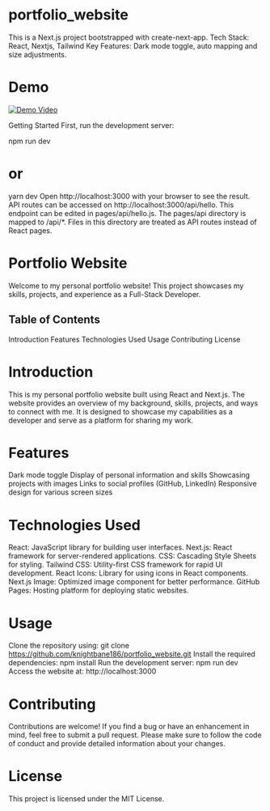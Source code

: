 # portfolio_website

This is a Next.js project bootstrapped with create-next-app. Tech Stack: React, Nextjs, Tailwind Key Features: Dark mode toggle, auto mapping and size adjustments.

# Demo

[![Demo Video](http://img.youtube.com/vi/MieTegAk5-A/0.jpg)](http://www.youtube.com/watch?v=MieTegAk5-A)





Getting Started First, run the development server:

npm run dev

# or

yarn dev Open http://localhost:3000 with your browser to see the result. API routes can be accessed on http://localhost:3000/api/hello. This endpoint can be edited in pages/api/hello.js. The pages/api directory is mapped to /api/*. Files in this directory are treated as API routes instead of React pages.

# Portfolio Website

Welcome to my personal portfolio website! This project showcases my skills, projects, and experience as a Full-Stack Developer.

## Table of Contents

Introduction
Features
Technologies Used
Usage
Contributing
License

# Introduction

This is my personal portfolio website built using React and Next.js. The website provides an overview of my background, skills, projects, and ways to connect with me. It is designed to showcase my capabilities as a developer and serve as a platform for sharing my work.

# Features

Dark mode toggle
Display of personal information and skills
Showcasing projects with images
Links to social profiles (GitHub, LinkedIn)
Responsive design for various screen sizes

# Technologies Used

React: JavaScript library for building user interfaces.
Next.js: React framework for server-rendered applications.
CSS: Cascading Style Sheets for styling.
Tailwind CSS: Utility-first CSS framework for rapid UI development.
React Icons: Library for using icons in React components.
Next.js Image: Optimized image component for better performance.
GitHub Pages: Hosting platform for deploying static websites.

# Usage

Clone the repository using: git clone https://github.com/knightbane186/portfolio_website.git
Install the required dependencies: npm install
Run the development server: npm run dev
Access the website at: http://localhost:3000

# Contributing

Contributions are welcome! If you find a bug or have an enhancement in mind, feel free to submit a pull request. Please make sure to follow the code of conduct and provide detailed information about your changes.

# License

This project is licensed under the MIT License.

